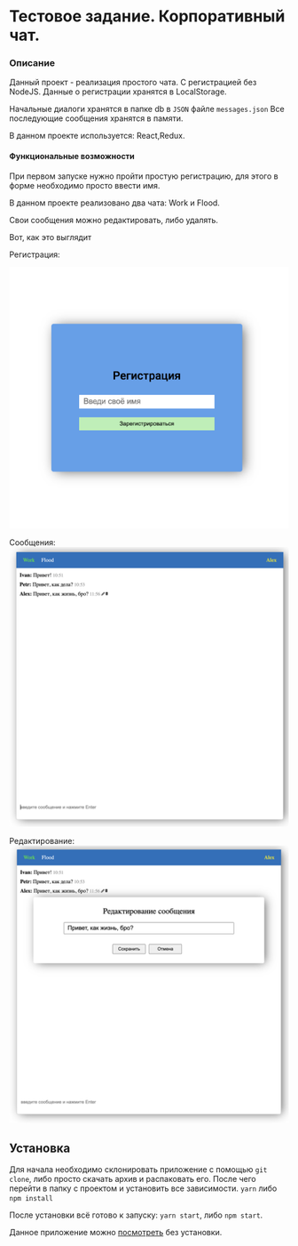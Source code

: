 # Тестовое задание. Корпоративный чат.

### Описание
Данный проект - реализация простого чата. С регистрацией без NodeJS.
Данные о регистрации хранятся в LocalStorage.

Начальные диалоги хранятся в папке db в `JSON` файле `messages.json`
Все последующие сообщения хранятся в памяти.

В данном проекте используется: React,Redux.

#### Функциональные возможности
При первом запуске нужно пройти простую регистрацию, для этого в форме необходимо просто ввести имя.

В данном проекте реализовано два чата: Work и Flood.

Свои сообщения можно редактировать, либо удалять.

Вот, как это выглядит

Регистрация:

![Регистрация](/src/assets/doc/reg.png)

Сообщения:
![Сообщения](/src/assets/doc/messages.png)

Редактирование:
![Редактирование](/src/assets/doc/edit.png)


## Установка
Для начала необходимо склонировать приложение с помощью `git clone`, либо просто скачать архив и распаковать его. После чего перейти в папку с проектом и установить все зависимости. `yarn` либо `npm install`

После установки всё готово к запуску: `yarn start`, либо `npm start`.


Данное приложение можно [посмотреть](https://gitHub.com) без установки.
